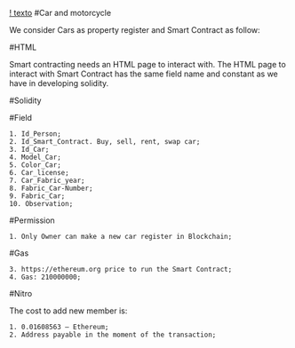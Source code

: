 [! texto](http://alexgarcias.com.br/images/Capa5/AlexGarciasAdvogadosPaisesInternacional.png)
#Car and motorcycle

We consider Cars as property register and Smart Contract as follow:

#HTML

Smart contracting needs an HTML page to interact with. The HTML page to interact with Smart Contract has the same field name and constant as we have in developing solidity.

#Solidity

#Field

    1. Id_Person;
    2. Id_Smart_Contract. Buy, sell, rent, swap car;
    3. Id_Car;
    4. Model_Car;
    5. Color_Car;
    6. Car_license;
    7. Car_Fabric_year;
    8. Fabric_Car-Number;
    9. Fabric_Car;
    10. Observation;

#Permission

    1. Only Owner can make a new car register in Blockchain;

#Gas

    3. https://ethereum.org price to run the Smart Contract;
    4. Gas: 210000000;

#Nitro

The cost to add new member is:

    1. 0.01608563 – Ethereum;
    2. Address payable in the moment of the transaction;
